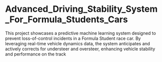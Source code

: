 # Advanced_Driving_Stability_System_For_Formula_Students_Cars
This project showcases a predictive machine learning system designed to prevent loss-of-control incidents in a Formula Student race car. By leveraging real-time vehicle dynamics data, the system anticipates and actively corrects for understeer and oversteer, enhancing vehicle stability and performance on the track
